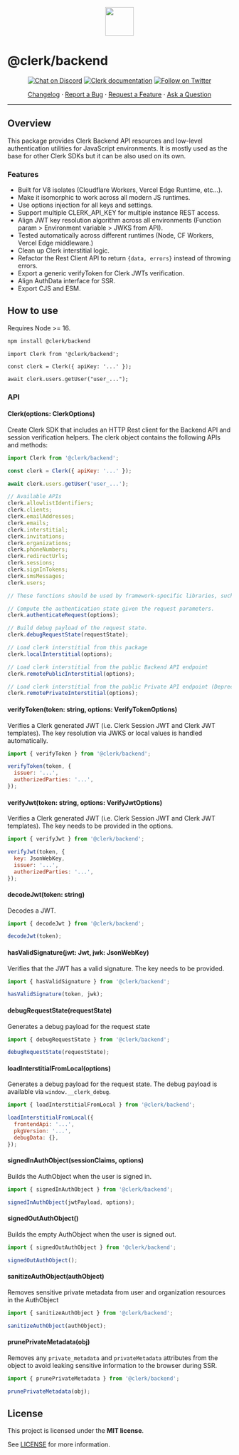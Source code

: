 <p align="center">
  <a href="https://clerk.dev?utm_source=github&utm_medium=clerk_backend" target="_blank" rel="noopener noreferrer">
    <img src="https://images.clerk.dev/static/logo-light-mode-400x400.png" height="64">
  </a>
  <br />
</p>

# @clerk/backend

<div align="center">

[![Chat on Discord](https://img.shields.io/discord/856971667393609759.svg?logo=discord)](https://discord.com/invite/b5rXHjAg7A)
[![Clerk documentation](https://img.shields.io/badge/documentation-clerk-green.svg)](https://clerk.dev/docs?utm_source=github&utm_medium=clerk_backend)
[![Follow on Twitter](https://img.shields.io/twitter/follow/ClerkDev?style=social)](https://twitter.com/intent/follow?screen_name=ClerkDev)

[Changelog](https://github.com/clerkinc/javascript/blob/main/packages/backend/CHANGELOG.md)
·
[Report a Bug](https://github.com/clerkinc/javascript/issues/new?assignees=&labels=bug&template=bug_report.md&title=Bug%3A+)
·
[Request a Feature](https://github.com/clerkinc/javascript/issues/new?assignees=&labels=enhancement&template=feature_request.md&title=Feature%3A+)
·
[Ask a Question](https://github.com/clerkinc/javascript/issues/new?assignees=&labels=question&template=ask_a_question.md&title=Support%3A+)

</div>

---

## Overview

This package provides Clerk Backend API resources and low-level authentication utilities for JavaScript environments. It is mostly used as the base for other Clerk SDKs but it can be also used on its own.

### Features

- Built for V8 isolates (Cloudflare Workers, Vercel Edge Runtime, etc...).
- Make it isomorphic to work across all modern JS runtimes.
- Use options injection for all keys and settings.
- Support multiple CLERK_API_KEY for multiple instance REST access.
- Align JWT key resolution algorithm across all environments (Function param > Environment variable > JWKS from API).
- Tested automatically across different runtimes (Node, CF Workers, Vercel Edge middleware.)
- Clean up Clerk interstitial logic.
- Refactor the Rest Client API to return `{data, errors}` instead of throwing errors.
- Export a generic verifyToken for Clerk JWTs verification.
- Align AuthData interface for SSR.
- Export CJS and ESM.

## How to use

Requires Node >= 16.

```sh
npm install @clerk/backend
```

```
import Clerk from '@clerk/backend';

const clerk = Clerk({ apiKey: '...' });

await clerk.users.getUser("user_...");
```

### API

#### Clerk(options: ClerkOptions)

Create Clerk SDK that includes an HTTP Rest client for the Backend API and session verification helpers. The clerk object contains the following APIs and methods:

```js
import Clerk from '@clerk/backend';

const clerk = Clerk({ apiKey: '...' });

await clerk.users.getUser('user_...');

// Available APIs
clerk.allowlistIdentifiers;
clerk.clients;
clerk.emailAddresses;
clerk.emails;
clerk.interstitial;
clerk.invitations;
clerk.organizations;
clerk.phoneNumbers;
clerk.redirectUrls;
clerk.sessions;
clerk.signInTokens;
clerk.smsMessages;
clerk.users;

// These functions should be used by framework-specific libraries, such as @clerk/nextjs or @clerk/remix.

// Compute the authentication state given the request parameters.
clerk.authenticateRequest(options);

// Build debug payload of the request state.
clerk.debugRequestState(requestState);

// Load clerk interstitial from this package
clerk.localInterstitial(options);

// Load clerk interstitial from the public Backend API endpoint
clerk.remotePublicInterstitial(options);

// Load clerk interstitial from the public Private API endpoint (Deprecated)
clerk.remotePrivateInterstitial(options);
```

#### verifyToken(token: string, options: VerifyTokenOptions)

Verifies a Clerk generated JWT (i.e. Clerk Session JWT and Clerk JWT templates). The key resolution via JWKS or local values is handled automatically.

```js
import { verifyToken } from '@clerk/backend';

verifyToken(token, {
  issuer: '...',
  authorizedParties: '...',
});
```

#### verifyJwt(token: string, options: VerifyJwtOptions)

Verifies a Clerk generated JWT (i.e. Clerk Session JWT and Clerk JWT templates). The key needs to be provided in the options.

```js
import { verifyJwt } from '@clerk/backend';

verifyJwt(token, {
  key: JsonWebKey,
  issuer: '...',
  authorizedParties: '...',
});
```

#### decodeJwt(token: string)

Decodes a JWT.

```js
import { decodeJwt } from '@clerk/backend';

decodeJwt(token);
```

#### hasValidSignature(jwt: Jwt, jwk: JsonWebKey)

Verifies that the JWT has a valid signature. The key needs to be provided.

```js
import { hasValidSignature } from '@clerk/backend';

hasValidSignature(token, jwk);
```

#### debugRequestState(requestState)

Generates a debug payload for the request state

```js
import { debugRequestState } from '@clerk/backend';

debugRequestState(requestState);
```

#### loadInterstitialFromLocal(options)

Generates a debug payload for the request state. The debug payload is available via `window.__clerk_debug`.

```js
import { loadInterstitialFromLocal } from '@clerk/backend';

loadInterstitialFromLocal({
  frontendApi: '...',
  pkgVersion: '...',
  debugData: {},
});
```

#### signedInAuthObject(sessionClaims, options)

Builds the AuthObject when the user is signed in.

```js
import { signedInAuthObject } from '@clerk/backend';

signedInAuthObject(jwtPayload, options);
```

#### signedOutAuthObject()

Builds the empty AuthObject when the user is signed out.

```js
import { signedOutAuthObject } from '@clerk/backend';

signedOutAuthObject();
```

#### sanitizeAuthObject(authObject)

Removes sensitive private metadata from user and organization resources in the AuthObject

```js
import { sanitizeAuthObject } from '@clerk/backend';

sanitizeAuthObject(authObject);
```

#### prunePrivateMetadata(obj)

Removes any `private_metadata` and `privateMetadata` attributes from the object to avoid leaking sensitive information to the browser during SSR.

```js
import { prunePrivateMetadata } from '@clerk/backend';

prunePrivateMetadata(obj);
```

## License

This project is licensed under the **MIT license**.

See [LICENSE](https://github.com/clerkinc/javascript/blob/main/packages/backend/LICENSE) for more information.
